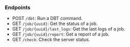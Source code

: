 
### Endpoints

- POST `/dbt`: Run a DBT command.
- GET `/job/{uuid}`: Get the status of a job.
- GET `/job/{uuid}/last_logs`: Get the last logs of a job.
- GET `/job/{uuid}/report`: Get a report of a job.
- GET `/check`: Check the server status.
